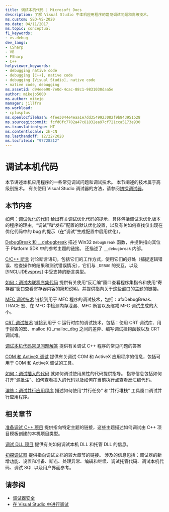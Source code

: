 ```yaml
---
title: 调试本机代码 | Microsoft Docs
description: 了解 Visual Studio 中本机应用程序的常见调试问题和高级技术。
ms.custom: SEO-VS-2020
ms.date: 04/11/2017
ms.topic: conceptual
f1_keywords:
- vs.debug
dev_langs:
- CSharp
- VB
- FSharp
- C++
helpviewer_keywords:
- debugging native code
- debugging [C++], native code
- debugging [Visual Studio], native code
- native code, debugging
ms.assetid: d94eee90-7e0d-4cac-88c1-9831030daa5e
author: mikejo5000
ms.author: mikejo
manager: jillfra
ms.workload:
- cplusplus
ms.openlocfilehash: 4fee3044e4eaa1e7dd3549923082f9b843951b28
ms.sourcegitcommit: fcfd0fc7702a47c81832ea97cf721cca5173e930
ms.translationtype: HT
ms.contentlocale: zh-CN
ms.lasthandoff: 12/22/2020
ms.locfileid: "97728312"
---
```

# <a name="debugging-native-code"></a>调试本机代码
本节讲述本机应用程序的一些常见调试问题和调试技术。 本节阐述的技术属于高级别技术。 有关使用 Visual Studio 调试器的方法，请参阅[初探调试器](../debugger/debugger-feature-tour.md)。

## <a name="in-this-section"></a>本节内容
 [如何：调试优化的代码](../debugger/how-to-debug-optimized-code.md) 给出有关调试优化代码的提示，具体包括调试未优化版本的程序的理由，“调试”和“发布”配置的默认优化设置，以及有关如何查找仅出现在优化代码中的 bug 的提示（在“调试”生成配置中启用优化）。

 [DebugBreak 和 __debugbreak](../debugger/debugbreak-and-debugbreak.md) 描述 Win32 `DebugBreak` 函数，并提供指向其位于 Platform SDK 中的参考主题的链接。 还描述了 `__debugbreak` 内部。

 [C/C++ 断言](../debugger/c-cpp-assertions.md) 讨论断言语句，包括它们的工作方式，使用它们的好处（捕捉逻辑错误、检查操作的结果和测试错误情况），它们与 `_DEBUG` 的交互，以及 [!INCLUDE[vsprvs](../code-quality/includes/vsprvs_md.md)] 中受支持的断言类型。

 [如何：调试内联程序集代码](../debugger/how-to-debug-inline-assembly-code.md) 提供有关使用“反汇编”窗口查看程序集指令和使用“寄存器”窗口查看寄存器内容的简短说明，并提供指向关于这些窗口的主题的链接。

 [MFC 调试技术](../debugger/mfc-debugging-techniques.md) 链接到用于 MFC 程序的调试技术，包括：afxDebugBreak、TRACE 宏、在 MFC 中检测内存泄漏、MFC 断言以及缩减 MFC 调试生成的大小。

 [CRT 调试技术](../debugger/crt-debugging-techniques.md) 链接到用于 C 运行时库的调试技术，包括：使用 CRT 调试库、用于报告的宏、malloc 和 _malloc_dbg 之间的差异、编写调试挂钩函数以及 CRT 调试堆。

 [调试本机代码常见问题解答](../debugger/debugging-native-code-faqs.md) 提供有关调试 C++ 程序的常见问题的答案

 [COM 和 ActiveX 调试](../debugger/com-and-activex-debugging.md) 提供有关调试 COM 和 ActiveX 应用程序的信息，包括可用于 COM 和 ActiveX 调试的工具。

 [如何：调试插入的代码](../debugger/how-to-debug-injected-code.md) 就如何调试使用属性的代码提供指导。 指导信息包括如何打开“源批注”、如何查看插入的代码以及如何在当前执行点查看反汇编代码。

 [演练：调试并行应用程序](../debugger/walkthrough-debugging-a-parallel-application.md) 描述如何使用“并行任务”  和“并行堆栈”  工具窗口调试并行应用程序。

## <a name="related-sections"></a>相关章节
 [准备调试 C++ 项目](../debugger/debugging-preparation-visual-cpp-project-types.md) 提供指向特定主题的链接，这些主题描述如何调试由 C++ 项目模板创建的本机项目类型。

 [调试 DLL 项目](../debugger/debugging-dll-projects.md) 提供有关如何调试本机 DLL 和托管 DLL 的信息。

 [初探调试器](../debugger/debugger-feature-tour.md) 提供指向调试文档的较大章节的链接。 涉及的信息包括：调试器的新增功能、设置和准备、断点、处理异常、编辑和继续、调试托管代码、调试本机代码、调试 SQL 以及用户界面参考。

## <a name="see-also"></a>请参阅

- [调试器安全](../debugger/debugger-security.md)
- [在 Visual Studio 中进行调试](../debugger/index.yml)